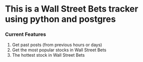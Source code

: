 # This is a Wall Street Bets tracker using python and postgres

### Current Features
1. Get past posts (from previous hours or days)
2. Get the most popular stocks in Wall Street Bets
3. The hottest stock in Wall Street Bets

